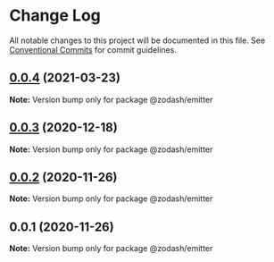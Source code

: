# Change Log

All notable changes to this project will be documented in this file.
See [Conventional Commits](https://conventionalcommits.org) for commit guidelines.

## [0.0.4](https://github.com/zcorky/zodash/compare/@zodash/emitter@0.0.3...@zodash/emitter@0.0.4) (2021-03-23)

**Note:** Version bump only for package @zodash/emitter





## [0.0.3](https://github.com/zcorky/zodash/compare/@zodash/emitter@0.0.2...@zodash/emitter@0.0.3) (2020-12-18)

**Note:** Version bump only for package @zodash/emitter





## [0.0.2](https://github.com/zcorky/zodash/compare/@zodash/emitter@0.0.1...@zodash/emitter@0.0.2) (2020-11-26)

**Note:** Version bump only for package @zodash/emitter





## 0.0.1 (2020-11-26)

**Note:** Version bump only for package @zodash/emitter
